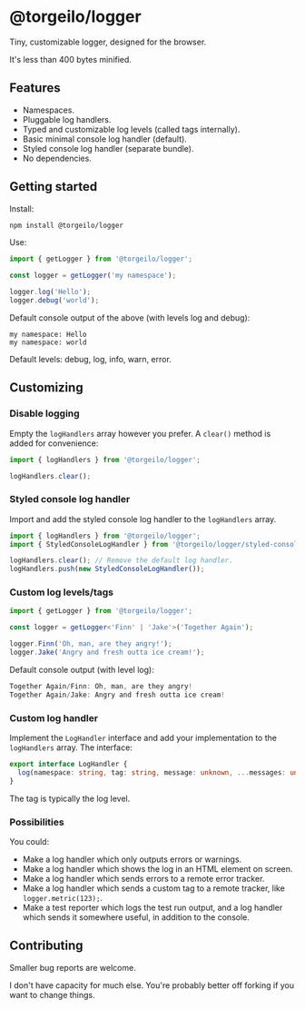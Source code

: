 # @torgeilo/logger

Tiny, customizable logger, designed for the browser.

It's less than 400 bytes minified.

## Features

- Namespaces.
- Pluggable log handlers.
- Typed and customizable log levels (called tags internally).
- Basic minimal console log handler (default).
- Styled console log handler (separate bundle).
- No dependencies.

## Getting started

Install:

```sh
npm install @torgeilo/logger
```

Use:

```ts
import { getLogger } from '@torgeilo/logger';

const logger = getLogger('my namespace');

logger.log('Hello');
logger.debug('world');
```

Default console output of the above (with levels log and debug):

```
my namespace: Hello
my namespace: world
```

Default levels: debug, log, info, warn, error.

## Customizing

### Disable logging

Empty the `logHandlers` array however you prefer. A `clear()` method is added for convenience:

```ts
import { logHandlers } from '@torgeilo/logger';

logHandlers.clear();
```

### Styled console log handler

Import and add the styled console log handler to the `logHandlers` array.

```ts
import { logHandlers } from '@torgeilo/logger';
import { StyledConsoleLogHandler } from '@torgeilo/logger/styled-console-log-handler.js';

logHandlers.clear(); // Remove the default log handler.
logHandlers.push(new StyledConsoleLogHandler());
```

### Custom log levels/tags

```ts
import { getLogger } from '@torgeilo/logger';

const logger = getLogger<'Finn' | 'Jake'>('Together Again');

logger.Finn('Oh, man, are they angry!');
logger.Jake('Angry and fresh outta ice cream!');
```

Default console output (with level log):

```ts
Together Again/Finn: Oh, man, are they angry!
Together Again/Jake: Angry and fresh outta ice cream!
```

### Custom log handler

Implement the `LogHandler` interface and add your implementation to the `logHandlers` array. The interface:

```ts
export interface LogHandler {
  log(namespace: string, tag: string, message: unknown, ...messages: unknown[]): void;
}
```

The tag is typically the log level.

### Possibilities

You could:

- Make a log handler which only outputs errors or warnings.
- Make a log handler which shows the log in an HTML element on screen.
- Make a log handler which sends errors to a remote error tracker.
- Make a log handler which sends a custom tag to a remote tracker, like `logger.metric(123);`.
- Make a test reporter which logs the test run output, and a log handler which sends it somewhere useful, in addition to the console.

## Contributing

Smaller bug reports are welcome.

I don't have capacity for much else. You're probably better off forking if you want to change things.
